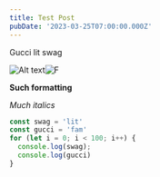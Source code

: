 ```yaml
---
title: Test Post
pubDate: '2023-03-25T07:00:00.000Z'
---
```


Gucci lit swag

![Alt text](https://assets.tina.io/f9808892-bc50-4d65-bd5d-b4fd9b69031d/b60-thumbshotv2.png "Caption")![F](https://assets.tina.io/f9808892-bc50-4d65-bd5d-b4fd9b69031d/b60-thumbshotv2.png "")

**Such formatting**

*Much italics*

```javascript
const swag = 'lit'
const gucci = 'fam'
for (let i = 0; i < 100; i++) {
  console.log(swag);
  console.log(gucci)
}
```
